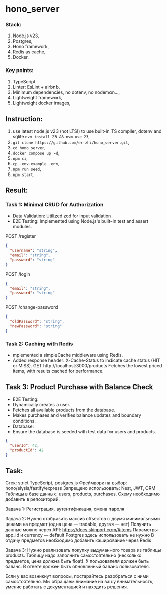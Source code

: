 # hono_server

### Stack:
1. Node.js v23,
2. Postgres,
3. Hono framework,
4. Redis as cache,
5. Docker.

### Key points: 
1. TypeScript
2. Linter: EsLint + airbnb,
3. Minimum dependencies, no dotenv, no nodemon...,
4. Lightweight framework,
5. Lightweight docker images,

## Instruction:
1. use latest node.js v23 (not LTS!) to use built-in TS compiler, dotenv and sqlite `nvm install 23 && nvm use 23`,
2. `git clone https://github.com/er-zhi/hono_server.git`,
3. `cd hono_server`,
4. `docker compose up -d`,
5. `npm ci`,
6. `cp .env.example .env`,
7. `npm run seed`,
8. `npm start`.

## Result: 
### Task 1: Minimal CRUD for Authorization
* Data Validation: Utilized zod for input validation.
* E2E Testing: Implemented using Node.js's built-in test and assert modules.

POST /register
  ```json
  {
    "username": "string",
    "email": "string",
    "password": "string"
  }
  ```
POST /login
  ```json
  {
    "email": "string",
    "password": "string"
  }
  ```
POST /change-password
  ```json
  {
    "oldPassword": "string",
    "newPassword": "string"
  }
  ```

### Task 2: Caching with Redis
* mplemented a simpleCache middleware using Redis.
* Added response header: X-Cache-Status to indicate cache status (HIT or MISS).
GET http://localhost:3000/products
Fetches the lowest priced items, with results cached for performance.

## Task 3: Product Purchase with Balance Check
* E2E Testing:
 * Dynamically creates a user.
 * Fetches all available products from the database.
 * Makes purchases and verifies balance updates and boundary conditions.
* Database:
 * Ensure the database is seeded with test data for users and products.
  ```json
  {
    "userId": 42,
    "productId": 42
  }
```

## Task: 
Стек: strict TypeScript, postgres.js
Фреймворк на выбор: hono/elysia/fastify/express
Запрещено использовать: Nest, JWT, ORM
Таблицы в базе данных: users, products, purchases. Схему необходимо добавить в репозиторий.

Задача 1:
Регистрация, аутентификация, смена пароля

Задача 2:
Нужно отобразить массив объектов с двумя минимальными ценами на предмет (одна цена — tradable, другая — нет)
Получить данные можно через API: https://docs.skinport.com/#items
Параметры app_id и currency — default
Postgres здесь использовать не нужно
В отдачу предметов необходимо добавить кэширование через Redis

Задача 3:
Нужно реализовать покупку выдуманного товара из таблицы products.
Таблицу надо заполнить самостоятельно (несколько предметов, цена должна быть float).
У пользователя должен быть баланс.
В ответе должен быть обновленный баланс пользователя.

Если у вас возникнут вопросы, постарайтесь разобраться с ними самостоятельно. Мы обращаем внимание на вашу внимательность, умение работать с документацией и находить решения.
